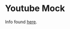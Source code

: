 # Youtube Mock
Info found [here](https://www.theodinproject.com/courses/html-and-css/lessons/embedding-images-and-video).